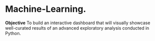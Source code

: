 # Machine-Learning. 
 **Objective**
To build an interactive dashboard that will visually showcase well-curated results of an
advanced exploratory analysis conducted in Python.

